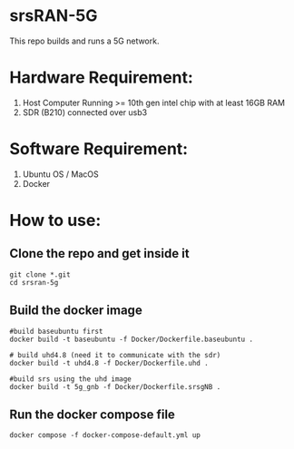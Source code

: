 # srsRAN-5G

This repo builds and runs a 5G network.

# Hardware Requirement:

1. Host Computer Running >= 10th gen intel chip with at least 16GB RAM
2. SDR (B210) connected over usb3

# Software Requirement: 

1. Ubuntu OS / MacOS
2. Docker

# How to use:

## Clone the repo and get inside it
```
git clone *.git
cd srsran-5g
```

## Build the docker image

```
#build baseubuntu first
docker build -t baseubuntu -f Docker/Dockerfile.baseubuntu .

# build uhd4.8 (need it to communicate with the sdr)
docker build -t uhd4.8 -f Docker/Dockerfile.uhd .

#build srs using the uhd image
docker build -t 5g_gnb -f Docker/Dockerfile.srsgNB .
```

## Run the docker compose file

```docker compose -f docker-compose-default.yml up```
